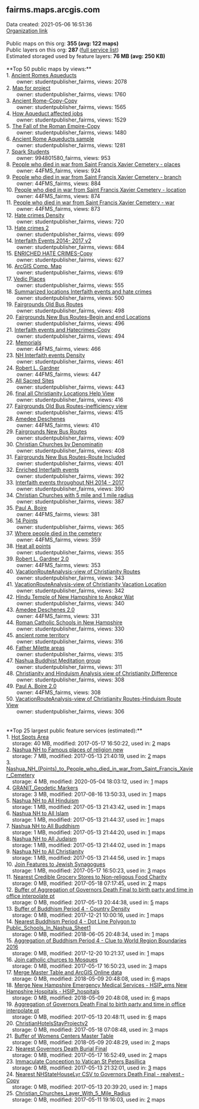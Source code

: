 <h2>fairms.maps.arcgis.com</h2> Data created: 2021-05-06 16:51:36 <br /><a target='new' href='https://fairms.maps.arcgis.com'>Organization link</a><br /><br />Public maps on this org: <b>355 (avg: 122 maps)</b><br />Public layers on this org: <b>287 </b>(<a target='new' href='https://services.arcgis.com/XFJPoGkgEm6C1oy0/ArcGIS/rest/services'>full service list</a>)<br />Estimated storaged used by feature layers: <b>76 MB (avg: 250 KB)</b><br /><br />**Top 50 public maps by views:**<br />  1. <a target='new' href='https://www.arcgis.com/home/item.html?id=123d8a601b94420884ea8c83f044d218'>Ancient Romes Aqueducts</a> <br />  &nbsp;&nbsp;&nbsp;&nbsp; &nbsp;&nbsp;owner: studentpublisher_fairms, views: 2078<br />  2. <a target='new' href='https://www.arcgis.com/home/item.html?id=518e0e5f6d174754a9fcce461b0da106'>Map for project</a> <br />  &nbsp;&nbsp;&nbsp;&nbsp; &nbsp;&nbsp;owner: studentpublisher_fairms, views: 1760<br />  3. <a target='new' href='https://www.arcgis.com/home/item.html?id=7697ce27752f4c77b398c4e9724b5e54'>Ancient Rome-Copy-Copy</a> <br />  &nbsp;&nbsp;&nbsp;&nbsp; &nbsp;&nbsp;owner: studentpublisher_fairms, views: 1565<br />  4. <a target='new' href='https://www.arcgis.com/home/item.html?id=e2b7027a97564c4a829b628100497eb6'>How Aqueduct affected jobs</a> <br />  &nbsp;&nbsp;&nbsp;&nbsp; &nbsp;&nbsp;owner: studentpublisher_fairms, views: 1529<br />  5. <a target='new' href='https://www.arcgis.com/home/item.html?id=aa3067e0305744ce97df188e3128ec7c'>The Fall of the Roman Empire-Copy</a> <br />  &nbsp;&nbsp;&nbsp;&nbsp; &nbsp;&nbsp;owner: studentpublisher_fairms, views: 1480<br />  6. <a target='new' href='https://www.arcgis.com/home/item.html?id=e9d0164366aa463288f3370ee849cc7e'>Ancient Rome Aqueducts  sample</a> <br />  &nbsp;&nbsp;&nbsp;&nbsp; &nbsp;&nbsp;owner: studentpublisher_fairms, views: 1281<br />  7. <a target='new' href='https://www.arcgis.com/home/item.html?id=50652461c0024d3690e923f606638c13'>Spark Students</a> <br />  &nbsp;&nbsp;&nbsp;&nbsp; &nbsp;&nbsp;owner: 994801580_fairms, views: 953<br />  8. <a target='new' href='https://www.arcgis.com/home/item.html?id=a4c4f4db8c1d4a8c8c79cbae63839f40'>People who died in war from Saint Francis Xavier Cemetery - places</a> <br />  &nbsp;&nbsp;&nbsp;&nbsp; &nbsp;&nbsp;owner: 44FMS_fairms, views: 924<br />  9. <a target='new' href='https://www.arcgis.com/home/item.html?id=1bb3510f77134e91ad99b1924d049d2d'>People who died in war from Saint Francis Xavier Cemetery - branch</a> <br />  &nbsp;&nbsp;&nbsp;&nbsp; &nbsp;&nbsp;owner: 44FMS_fairms, views: 884<br />  10. <a target='new' href='https://www.arcgis.com/home/item.html?id=400a97cd8f8d44528cd3c65f1cb7513b'>People who died in war from Saint Francis Xavier Cemetery - location</a> <br />  &nbsp;&nbsp;&nbsp;&nbsp; &nbsp;&nbsp;owner: 44FMS_fairms, views: 874<br />  11. <a target='new' href='https://www.arcgis.com/home/item.html?id=584a0e3481794baf80e91c9d0724a6a7'>People who died in war from Saint Francis Xavier Cemetery - war</a> <br />  &nbsp;&nbsp;&nbsp;&nbsp; &nbsp;&nbsp;owner: 44FMS_fairms, views: 873<br />  12. <a target='new' href='https://www.arcgis.com/home/item.html?id=05a0777f5b734056b44a9fb368f70fec'>Hate crimes Density</a> <br />  &nbsp;&nbsp;&nbsp;&nbsp; &nbsp;&nbsp;owner: studentpublisher_fairms, views: 720<br />  13. <a target='new' href='https://www.arcgis.com/home/item.html?id=3c4427e4271346d7b735583ddca70191'>Hate crimes 2</a> <br />  &nbsp;&nbsp;&nbsp;&nbsp; &nbsp;&nbsp;owner: studentpublisher_fairms, views: 699<br />  14. <a target='new' href='https://www.arcgis.com/home/item.html?id=e88a880bebad4543a2a64acbf1367d3b'>Interfaith Events 2014- 2017 v2</a> <br />  &nbsp;&nbsp;&nbsp;&nbsp; &nbsp;&nbsp;owner: studentpublisher_fairms, views: 684<br />  15. <a target='new' href='https://www.arcgis.com/home/item.html?id=d240f51f5357467d819b976a61fa55b9'>ENRICHED HATE CRIMES-Copy</a> <br />  &nbsp;&nbsp;&nbsp;&nbsp; &nbsp;&nbsp;owner: studentpublisher_fairms, views: 627<br />  16. <a target='new' href='https://www.arcgis.com/home/item.html?id=9052a8ad88e94a948545d21fc6db68d6'>ArcGIS Comp. Map</a> <br />  &nbsp;&nbsp;&nbsp;&nbsp; &nbsp;&nbsp;owner: studentpublisher_fairms, views: 619<br />  17. <a target='new' href='https://www.arcgis.com/home/item.html?id=f16c80a786704f5eb1f24fddc495ecfc'>Vedic Places</a> <br />  &nbsp;&nbsp;&nbsp;&nbsp; &nbsp;&nbsp;owner: studentpublisher_fairms, views: 555<br />  18. <a target='new' href='https://www.arcgis.com/home/item.html?id=159834b2a5b4478f972a201c85869a1f'>Summarized locations Interfaith events and hate crimes</a> <br />  &nbsp;&nbsp;&nbsp;&nbsp; &nbsp;&nbsp;owner: studentpublisher_fairms, views: 500<br />  19. <a target='new' href='https://www.arcgis.com/home/item.html?id=3f02147c2c61486990a9e726030bf571'>Fairgrounds Old Bus Routes</a> <br />  &nbsp;&nbsp;&nbsp;&nbsp; &nbsp;&nbsp;owner: studentpublisher_fairms, views: 498<br />  20. <a target='new' href='https://www.arcgis.com/home/item.html?id=1b95e459232645ed86cdaec4a8fb57d7'>Fairgrounds New Bus Routes-Begin and end Locations</a> <br />  &nbsp;&nbsp;&nbsp;&nbsp; &nbsp;&nbsp;owner: studentpublisher_fairms, views: 496<br />  21. <a target='new' href='https://www.arcgis.com/home/item.html?id=d91f955e51f542768fe316432516daeb'>Interfaith events and Hatecrimes-Copy</a> <br />  &nbsp;&nbsp;&nbsp;&nbsp; &nbsp;&nbsp;owner: studentpublisher_fairms, views: 494<br />  22. <a target='new' href='https://www.arcgis.com/home/item.html?id=c558d6410d8646b3b1dd6b8194948a77'>Memorials</a> <br />  &nbsp;&nbsp;&nbsp;&nbsp; &nbsp;&nbsp;owner: 44FMS_fairms, views: 466<br />  23. <a target='new' href='https://www.arcgis.com/home/item.html?id=8ae8015513b149ea8fb28bec3be24d08'>NH Interfaith events Density</a> <br />  &nbsp;&nbsp;&nbsp;&nbsp; &nbsp;&nbsp;owner: studentpublisher_fairms, views: 461<br />  24. <a target='new' href='https://www.arcgis.com/home/item.html?id=fc28e7390c1b4147aedf1a83d30246a9'>Robert L. Gardner</a> <br />  &nbsp;&nbsp;&nbsp;&nbsp; &nbsp;&nbsp;owner: 44FMS_fairms, views: 447<br />  25. <a target='new' href='https://www.arcgis.com/home/item.html?id=89a17ee75d444ec8abb93a2f6cad75e2'>All Sacred Sites</a> <br />  &nbsp;&nbsp;&nbsp;&nbsp; &nbsp;&nbsp;owner: studentpublisher_fairms, views: 443<br />  26. <a target='new' href='https://www.arcgis.com/home/item.html?id=1ba42800bdd447028abf1f9fba7851d3'>final all Christianity Locations Help View</a> <br />  &nbsp;&nbsp;&nbsp;&nbsp; &nbsp;&nbsp;owner: studentpublisher_fairms, views: 416<br />  27. <a target='new' href='https://www.arcgis.com/home/item.html?id=20e305c990f541a8bbfdf3c7c1f8bbde'>Fairgrounds Old Bus Routes-inefficiency view</a> <br />  &nbsp;&nbsp;&nbsp;&nbsp; &nbsp;&nbsp;owner: studentpublisher_fairms, views: 415<br />  28. <a target='new' href='https://www.arcgis.com/home/item.html?id=5e230569180c454fa032bfbed7ca3b7a'>Amedee Deschenes</a> <br />  &nbsp;&nbsp;&nbsp;&nbsp; &nbsp;&nbsp;owner: 44FMS_fairms, views: 410<br />  29. <a target='new' href='https://www.arcgis.com/home/item.html?id=302f6db17c044256b31d6def6eb14f4b'>Fairgrounds New Bus Routes</a> <br />  &nbsp;&nbsp;&nbsp;&nbsp; &nbsp;&nbsp;owner: studentpublisher_fairms, views: 409<br />  30. <a target='new' href='https://www.arcgis.com/home/item.html?id=6c86d696d1cb42baba3e7e900598e89f'>Christian Churches by Denominatin</a> <br />  &nbsp;&nbsp;&nbsp;&nbsp; &nbsp;&nbsp;owner: studentpublisher_fairms, views: 408<br />  31. <a target='new' href='https://www.arcgis.com/home/item.html?id=e7dda8eaf06e4011824451a0781711db'>Fairgrounds New Bus Routes-Route Included</a> <br />  &nbsp;&nbsp;&nbsp;&nbsp; &nbsp;&nbsp;owner: studentpublisher_fairms, views: 401<br />  32. <a target='new' href='https://www.arcgis.com/home/item.html?id=3475013ef2d94528a318033aa39287b7'>Enriched Interfaith events</a> <br />  &nbsp;&nbsp;&nbsp;&nbsp; &nbsp;&nbsp;owner: studentpublisher_fairms, views: 392<br />  33. <a target='new' href='https://www.arcgis.com/home/item.html?id=53e96272c05f41af9c9c6b8128e98b56'>Interfaith events throughout NH 2014 - 2017</a> <br />  &nbsp;&nbsp;&nbsp;&nbsp; &nbsp;&nbsp;owner: studentpublisher_fairms, views: 390<br />  34. <a target='new' href='https://www.arcgis.com/home/item.html?id=f9ffa70296474fa8ade261ae91f3450a'>Christian Churches with 5 mile and 1 mile radius</a> <br />  &nbsp;&nbsp;&nbsp;&nbsp; &nbsp;&nbsp;owner: studentpublisher_fairms, views: 387<br />  35. <a target='new' href='https://www.arcgis.com/home/item.html?id=de143a452c194a5d8c8f472229faf4a2'>Paul A. Boire</a> <br />  &nbsp;&nbsp;&nbsp;&nbsp; &nbsp;&nbsp;owner: 44FMS_fairms, views: 381<br />  36. <a target='new' href='https://www.arcgis.com/home/item.html?id=a251a870535948a4a604053333864c81'>14 Points</a> <br />  &nbsp;&nbsp;&nbsp;&nbsp; &nbsp;&nbsp;owner: studentpublisher_fairms, views: 365<br />  37. <a target='new' href='https://www.arcgis.com/home/item.html?id=78fc98865cce42fc8af35f2135bbe54d'>Where people died in the cemetery</a> <br />  &nbsp;&nbsp;&nbsp;&nbsp; &nbsp;&nbsp;owner: 44FMS_fairms, views: 359<br />  38. <a target='new' href='https://www.arcgis.com/home/item.html?id=993aa1bb1dbc4fffa94b591719a02e2e'>Heat all points</a> <br />  &nbsp;&nbsp;&nbsp;&nbsp; &nbsp;&nbsp;owner: studentpublisher_fairms, views: 355<br />  39. <a target='new' href='https://www.arcgis.com/home/item.html?id=f86cecb5183f441b980b093d66f31fdd'>Robert L. Gardner 2.0</a> <br />  &nbsp;&nbsp;&nbsp;&nbsp; &nbsp;&nbsp;owner: 44FMS_fairms, views: 353<br />  40. <a target='new' href='https://www.arcgis.com/home/item.html?id=17b3e90c784b4db3b9d12e0f13d6491a'>VacationRouteAnalysis-view of Christianity Routes</a> <br />  &nbsp;&nbsp;&nbsp;&nbsp; &nbsp;&nbsp;owner: studentpublisher_fairms, views: 343<br />  41. <a target='new' href='https://www.arcgis.com/home/item.html?id=fbd38fe93a3440c39d9f4db34f299916'>VacationRouteAnalysis-view of Christianity Vacation Location</a> <br />  &nbsp;&nbsp;&nbsp;&nbsp; &nbsp;&nbsp;owner: studentpublisher_fairms, views: 342<br />  42. <a target='new' href='https://www.arcgis.com/home/item.html?id=40f9567d33f04a55a81ad91a3873bc4d'>Hindu Temple of New Hampshire to Angkor Wat</a> <br />  &nbsp;&nbsp;&nbsp;&nbsp; &nbsp;&nbsp;owner: studentpublisher_fairms, views: 340<br />  43. <a target='new' href='https://www.arcgis.com/home/item.html?id=6182c192c5024aa4af901b7ef42e07c2'>Amedee Deschenes 2.0</a> <br />  &nbsp;&nbsp;&nbsp;&nbsp; &nbsp;&nbsp;owner: 44FMS_fairms, views: 331<br />  44. <a target='new' href='https://www.arcgis.com/home/item.html?id=341274eec8cb481d9614d22566c86d21'>Roman Catholic Schools in New Hampshire</a> <br />  &nbsp;&nbsp;&nbsp;&nbsp; &nbsp;&nbsp;owner: studentpublisher_fairms, views: 330<br />  45. <a target='new' href='https://www.arcgis.com/home/item.html?id=410d34599de341ebbe0b942e79511c44'>ancient rome territory</a> <br />  &nbsp;&nbsp;&nbsp;&nbsp; &nbsp;&nbsp;owner: studentpublisher_fairms, views: 316<br />  46. <a target='new' href='https://www.arcgis.com/home/item.html?id=9bb2cc73dc5d4c05ac02b0d00f723a67'>Father Milette areas</a> <br />  &nbsp;&nbsp;&nbsp;&nbsp; &nbsp;&nbsp;owner: studentpublisher_fairms, views: 315<br />  47. <a target='new' href='https://www.arcgis.com/home/item.html?id=1e5ceb08b4904db5a47a70108a90ec75'>Nashua Buddhist Meditation group</a> <br />  &nbsp;&nbsp;&nbsp;&nbsp; &nbsp;&nbsp;owner: studentpublisher_fairms, views: 311<br />  48. <a target='new' href='https://www.arcgis.com/home/item.html?id=ef5ba99d41b048089aaa357abdf1fd01'>Christianity and Hinduism Analysis view of Christianity Difference</a> <br />  &nbsp;&nbsp;&nbsp;&nbsp; &nbsp;&nbsp;owner: studentpublisher_fairms, views: 308<br />  49. <a target='new' href='https://www.arcgis.com/home/item.html?id=a827ccc682804b589e5c199ec15579a9'>Paul A. Boire 2.0</a> <br />  &nbsp;&nbsp;&nbsp;&nbsp; &nbsp;&nbsp;owner: 44FMS_fairms, views: 308<br />  50. <a target='new' href='https://www.arcgis.com/home/item.html?id=6eebde514eae452ab1495a37989f5803'>VacationRouteAnalysis-view of Christianity Routes-Hinduism Route View</a> <br />  &nbsp;&nbsp;&nbsp;&nbsp; &nbsp;&nbsp;owner: studentpublisher_fairms, views: 306<br /><br /><br />**Top 25 largest public feature services (estimated):**<br /> 1. <a target='new' href='https://www.arcgis.com/home/item.html?id=d79cf2ba209342479b8e9395d7c9641d'>Hot Spots Area</a><br /> &nbsp;&nbsp;&nbsp;&nbsp;storage: 40 MB, modified: 2017-05-17 16:50:22,  used in: <a target='new' href='https://ed-ind-tb.s3-us-west-1.amazonaws.com/ADI/d79cf2ba209342479b8e9395d7c9641d.html'> 2</a> maps<br /> 2. <a target='new' href='https://www.arcgis.com/home/item.html?id=1fc0a851bafe47d0a653f4a5136bf3e5'>Nashua NH to Famous places of religion new</a><br /> &nbsp;&nbsp;&nbsp;&nbsp;storage: 7 MB, modified: 2017-05-13 21:40:19,  used in: <a target='new' href='https://ed-ind-tb.s3-us-west-1.amazonaws.com/ADI/1fc0a851bafe47d0a653f4a5136bf3e5.html'> 2</a> maps<br /> 3. <a target='new' href='https://www.arcgis.com/home/item.html?id=d308ce3f63394d10aabbe0a1c978b355'>Nashua_NH_(Points)_to_People_who_died_in_war_from_Saint_Francis_Xavier_Cemetery</a><br /> &nbsp;&nbsp;&nbsp;&nbsp;storage: 4 MB, modified: 2020-05-04 18:03:12,  used in: <a target='new' href='https://ed-ind-tb.s3-us-west-1.amazonaws.com/ADI/d308ce3f63394d10aabbe0a1c978b355.html'> 1</a> maps<br /> 4. <a target='new' href='https://www.arcgis.com/home/item.html?id=236d8fc08a5249c290d1cbfc7775b0ca'>GRANIT_Geodetic Markers</a><br /> &nbsp;&nbsp;&nbsp;&nbsp;storage: 3 MB, modified: 2017-08-16 13:50:33,  used in: <a target='new' href='https://ed-ind-tb.s3-us-west-1.amazonaws.com/ADI/236d8fc08a5249c290d1cbfc7775b0ca.html'> 1</a> maps<br /> 5. <a target='new' href='https://www.arcgis.com/home/item.html?id=3d1200ba3ae54b5d804fa7a48dd7264c'>Nashua NH to All Hinduism</a><br /> &nbsp;&nbsp;&nbsp;&nbsp;storage: 1 MB, modified: 2017-05-13 21:43:42,  used in: <a target='new' href='https://ed-ind-tb.s3-us-west-1.amazonaws.com/ADI/3d1200ba3ae54b5d804fa7a48dd7264c.html'> 1</a> maps<br /> 6. <a target='new' href='https://www.arcgis.com/home/item.html?id=79af2e381dce46c082c5457b5da114f8'>Nashua NH to All Islam</a><br /> &nbsp;&nbsp;&nbsp;&nbsp;storage: 1 MB, modified: 2017-05-13 21:44:37,  used in: <a target='new' href='https://ed-ind-tb.s3-us-west-1.amazonaws.com/ADI/79af2e381dce46c082c5457b5da114f8.html'> 1</a> maps<br /> 7. <a target='new' href='https://www.arcgis.com/home/item.html?id=77ca6605bc344c1e9dd7c35135205e94'>Nashua NH to All Buddhism</a><br /> &nbsp;&nbsp;&nbsp;&nbsp;storage: 1 MB, modified: 2017-05-13 21:44:20,  used in: <a target='new' href='https://ed-ind-tb.s3-us-west-1.amazonaws.com/ADI/77ca6605bc344c1e9dd7c35135205e94.html'> 1</a> maps<br /> 8. <a target='new' href='https://www.arcgis.com/home/item.html?id=e877d1e0cc5c46dfa38e33fa9561dc54'>Nashua NH to All Judaism</a><br /> &nbsp;&nbsp;&nbsp;&nbsp;storage: 1 MB, modified: 2017-05-13 21:44:02,  used in: <a target='new' href='https://ed-ind-tb.s3-us-west-1.amazonaws.com/ADI/e877d1e0cc5c46dfa38e33fa9561dc54.html'> 1</a> maps<br /> 9. <a target='new' href='https://www.arcgis.com/home/item.html?id=42f2dcaeed4b440985dea4d3bd137014'>Nashua NH to All Christianity</a><br /> &nbsp;&nbsp;&nbsp;&nbsp;storage: 1 MB, modified: 2017-05-13 21:44:56,  used in: <a target='new' href='https://ed-ind-tb.s3-us-west-1.amazonaws.com/ADI/42f2dcaeed4b440985dea4d3bd137014.html'> 1</a> maps<br /> 10. <a target='new' href='https://www.arcgis.com/home/item.html?id=c4cb31148bad42eaa933308a233196a3'>Join Features to Jewish Synagogues</a><br /> &nbsp;&nbsp;&nbsp;&nbsp;storage: 1 MB, modified: 2017-05-17 16:50:23,  used in: <a target='new' href='https://ed-ind-tb.s3-us-west-1.amazonaws.com/ADI/c4cb31148bad42eaa933308a233196a3.html'> 3</a> maps<br /> 11. <a target='new' href='https://www.arcgis.com/home/item.html?id=bb6b7a04850b4a16924564a16ad674bb'>Nearest Credible Grocery Stores to Non-religous Food Charity</a><br /> &nbsp;&nbsp;&nbsp;&nbsp;storage: 0 MB, modified: 2017-05-18 07:17:45,  used in: <a target='new' href='https://ed-ind-tb.s3-us-west-1.amazonaws.com/ADI/bb6b7a04850b4a16924564a16ad674bb.html'> 2</a> maps<br /> 12. <a target='new' href='https://www.arcgis.com/home/item.html?id=3d8a672679974033b03ebbcfa40e7590'>Buffer of Aggregation of Governors Death Final to birth party and time in office interpolate pt</a><br /> &nbsp;&nbsp;&nbsp;&nbsp;storage: 0 MB, modified: 2017-05-13 20:44:38,  used in: <a target='new' href='https://ed-ind-tb.s3-us-west-1.amazonaws.com/ADI/3d8a672679974033b03ebbcfa40e7590.html'> 5</a> maps<br /> 13. <a target='new' href='https://www.arcgis.com/home/item.html?id=2e7e3215e65f4b53b332ad61e1dceb76'>Buffer of Buddhism Period 4 - Country Density</a><br /> &nbsp;&nbsp;&nbsp;&nbsp;storage: 0 MB, modified: 2017-12-21 10:00:16,  used in: <a target='new' href='https://ed-ind-tb.s3-us-west-1.amazonaws.com/ADI/2e7e3215e65f4b53b332ad61e1dceb76.html'> 1</a> maps<br /> 14. <a target='new' href='https://www.arcgis.com/home/item.html?id=489c0cab32074147a95f280b5d005957'>Nearest Buddhism Period 4 - Dot Line Polygon to Public_Schools_In_Nashua_Sheet1</a><br /> &nbsp;&nbsp;&nbsp;&nbsp;storage: 0 MB, modified: 2018-06-05 20:48:34,  used in: <a target='new' href='https://ed-ind-tb.s3-us-west-1.amazonaws.com/ADI/489c0cab32074147a95f280b5d005957.html'> 1</a> maps<br /> 15. <a target='new' href='https://www.arcgis.com/home/item.html?id=fd8f2ce96d5d4429bffe22fb804d0129'>Aggregation of Buddhism Period 4 - Clue to World Region Boundaries 2016</a><br /> &nbsp;&nbsp;&nbsp;&nbsp;storage: 0 MB, modified: 2017-12-20 10:21:37,  used in: <a target='new' href='https://ed-ind-tb.s3-us-west-1.amazonaws.com/ADI/fd8f2ce96d5d4429bffe22fb804d0129.html'> 1</a> maps<br /> 16. <a target='new' href='https://www.arcgis.com/home/item.html?id=ea4828a37cee483fbb9b919c3b0b12dc'>Join catholic churces to Mosques</a><br /> &nbsp;&nbsp;&nbsp;&nbsp;storage: 0 MB, modified: 2017-05-17 16:50:23,  used in: <a target='new' href='https://ed-ind-tb.s3-us-west-1.amazonaws.com/ADI/ea4828a37cee483fbb9b919c3b0b12dc.html'> 3</a> maps<br /> 17. <a target='new' href='https://www.arcgis.com/home/item.html?id=3068b5548cb54343b5375fc392bdf8bc'>Merge Master Table and ArcGIS Online data</a><br /> &nbsp;&nbsp;&nbsp;&nbsp;storage: 0 MB, modified: 2018-05-09 20:48:08,  used in: <a target='new' href='https://ed-ind-tb.s3-us-west-1.amazonaws.com/ADI/3068b5548cb54343b5375fc392bdf8bc.html'> 6</a> maps<br /> 18. <a target='new' href='https://www.arcgis.com/home/item.html?id=95c0defddacc4c719149b4e5779f1166'>Merge New Hampshire Emergency Medical Services - HSIP_ems New Hampshire Hospitals - HSIP_hospitals</a><br /> &nbsp;&nbsp;&nbsp;&nbsp;storage: 0 MB, modified: 2018-05-09 20:48:08,  used in: <a target='new' href='https://ed-ind-tb.s3-us-west-1.amazonaws.com/ADI/95c0defddacc4c719149b4e5779f1166.html'> 6</a> maps<br /> 19. <a target='new' href='https://www.arcgis.com/home/item.html?id=3e2c2f081f0f45f28ae5d5985c7d0935'>Aggregation of Governors Death Final to birth party and time in office interpolate pt</a><br /> &nbsp;&nbsp;&nbsp;&nbsp;storage: 0 MB, modified: 2017-05-13 20:48:11,  used in: <a target='new' href='https://ed-ind-tb.s3-us-west-1.amazonaws.com/ADI/3e2c2f081f0f45f28ae5d5985c7d0935.html'> 6</a> maps<br /> 20. <a target='new' href='https://www.arcgis.com/home/item.html?id=b712f8ab8e9d45a48230014fbabe4784'>ChristianHotelsStayProjectv2</a><br /> &nbsp;&nbsp;&nbsp;&nbsp;storage: 0 MB, modified: 2017-05-18 07:08:48,  used in: <a target='new' href='https://ed-ind-tb.s3-us-west-1.amazonaws.com/ADI/b712f8ab8e9d45a48230014fbabe4784.html'> 3</a> maps<br /> 21. <a target='new' href='https://www.arcgis.com/home/item.html?id=69c9cf0b7f914dec988db85b59a1c47a'>Buffer of Womens Centers Master Table</a><br /> &nbsp;&nbsp;&nbsp;&nbsp;storage: 0 MB, modified: 2018-05-09 20:48:29,  used in: <a target='new' href='https://ed-ind-tb.s3-us-west-1.amazonaws.com/ADI/69c9cf0b7f914dec988db85b59a1c47a.html'> 2</a> maps<br /> 22. <a target='new' href='https://www.arcgis.com/home/item.html?id=e3ff4b869e784cad88461fb3000be155'>Nearest Governors Death Burial Final</a><br /> &nbsp;&nbsp;&nbsp;&nbsp;storage: 0 MB, modified: 2017-05-17 16:52:49,  used in: <a target='new' href='https://ed-ind-tb.s3-us-west-1.amazonaws.com/ADI/e3ff4b869e784cad88461fb3000be155.html'> 2</a> maps<br /> 23. <a target='new' href='https://www.arcgis.com/home/item.html?id=2c02ec6372724df09af80190f48126bc'>Immaculate Conception to Vatican St Peters Basillica</a><br /> &nbsp;&nbsp;&nbsp;&nbsp;storage: 0 MB, modified: 2017-05-13 21:32:01,  used in: <a target='new' href='https://ed-ind-tb.s3-us-west-1.amazonaws.com/ADI/2c02ec6372724df09af80190f48126bc.html'> 3</a> maps<br /> 24. <a target='new' href='https://www.arcgis.com/home/item.html?id=51902a68d3cd433586791eee428cc8ae'>Nearest NHStateHouseLyr  CSV to Governors Death Final - realyest - Copy</a><br /> &nbsp;&nbsp;&nbsp;&nbsp;storage: 0 MB, modified: 2017-05-13 20:39:20,  used in: <a target='new' href='https://ed-ind-tb.s3-us-west-1.amazonaws.com/ADI/51902a68d3cd433586791eee428cc8ae.html'> 1</a> maps<br /> 25. <a target='new' href='https://www.arcgis.com/home/item.html?id=83f0ed2791fe4caba803f8995caef9ce'>Christian_Churches_Layer_With_5_Mile_Radius</a><br /> &nbsp;&nbsp;&nbsp;&nbsp;storage: 0 MB, modified: 2017-05-11 19:16:03,  used in: <a target='new' href='https://ed-ind-tb.s3-us-west-1.amazonaws.com/ADI/83f0ed2791fe4caba803f8995caef9ce.html'> 2</a> maps<br />